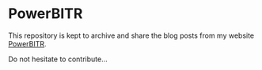 # PowerBITR
This repository is kept to archive and share the blog posts from my website [PowerBITR](https://www.powerbitr.com/).

Do not hesitate to contribute...
